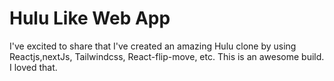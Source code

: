 <h1>Hulu Like Web App</h1>
I've excited to share that I've created an amazing Hulu clone by using Reactjs,nextJs, Tailwindcss, React-flip-move, etc. This is an awesome build. I loved that.
